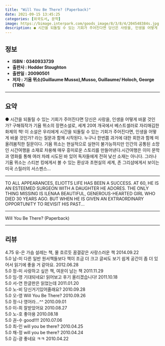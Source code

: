 ```yaml
---
title: "Will You Be There? (Paperback)"
date: 2021-09-15 13:45:25
categories: [외국도서, 문학]
image: https://bimage.interpark.com/goods_image/8/3/8/4/204548384s.jpg
description: ● 시간을 되돌릴 수 있는 기회가 주어진다면 당신은 사랑을, 인생을 어떻게 바꿀 것인가? 구해줘작가 기욤 뮈소의 장편소설로, 세계 20여 개국에서 베스트셀러로 자리매김한 화제의 책! 이 소설은 우리에게 시간을 되돌릴 수 있는 기회가 주어진다면, 인생을 어떻게 바꿀 것인가? 라는 질문과
---
```


## **정보**

- **ISBN : 0340933739**
- **출판사 : Hodder   Stoughton**
- **출판일 : 20090501**
- **저자 : 기욤 뮈소(Guillaume Musso),Musso, Guillaume/ Holoch, George (TRN)**

------



## **요약**

●  시간을 되돌릴 수 있는 기회가 주어진다면 당신은 사랑을, 인생을 어떻게 바꿀 것인가? 구해줘작가 기욤 뮈소의 장편소설로, 세계 20여 개국에서 베스트셀러로 자리매김한 화제의 책! 이 소설은 우리에게 시간을 되돌릴 수 있는 기회가 주어진다면, 인생을 어떻게 바꿀 것인가? 라는 질문과 함께 시작된다. 누구나 한번쯤 과거에 대한 회한과 함께 떠올려봄직한 질문이다. 기욤 뮈소는 현실적으로 실현이 불가능하지만 인간의 공통된 소망인 시간여행을 소재로 차용해 매우 흥미로운 스토리를 만들어낸다.시간여행은 이미 문학과 영화를 통해 여러 차례 시도된 바 있어 독자들에게 전혀 낯선 소재는 아니다. 그러나 기욤 뮈소는 스티븐 킹에게서 볼 수 있는 환상과 초현실의 세계, 존 그리샴에게서 보이는 미국 스릴러의 서스펜스...

------

TO ALL APPEARANCES, ELIOTTS LIFE HAS BEEN A SUCCESS. AT 60, HE IS AN ESTEEMED SURGEON WITH A DAUGHTER HE ADORES. THE ONLY THING MISSING IS ILENAA BEAUTIFUL, GENEROUS-HEARTED GIRL WHO DIED 30 YEARS AGO. BUT WHEN HE IS GIVEN AN EXTRAORDINARY OPPORTUNITY TO REVISIT HIS PAST... 

------


Will You Be There? (Paperback) 

------


## **리뷰** 

4.75 유-은 가슴 설레는 책, 물 흐르듯 꿈결같은 사랑스러운 책 2014.09.22 <br/>5.0 남-미 다른 일반 원서책들보다 책이 조금 더 크고 글씨도 보기 쉽게 공간이 좀 더 있어서 읽기에 좋을 거 같아요. 2012.06.28 <br/>5.0 정-미 사랑하고 싶은 책, 여운이 남는 책 2011.11.29 <br/>5.0 임-영 기대되네요! 읽어보고 후기 올리겠습니다! 2011.10.18 <br/>5.0 서-연 한글판은 읽었는데 2011.01.20 <br/>5.0 노-비 당신거기있어줄래요? 2010.09.28 <br/>5.0 오-영 Will You Be There? 2010.09.26 <br/>5.0 정-나 영어라...^^ 2010.09.01 <br/>5.0 이-희 잘받았어요 2010.08.27 <br/>5.0 노-호 좋아용 2010.08.18 <br/>5.0 권-수 good!!!! 2010.07.06 <br/>5.0 최-인  will you be there? 2010.04.25 <br/>5.0 채-정 will you be there? 2010.04.24 <br/>5.0 김-광 좋네요 ㅋㅋ  2010.04.22 <br/>